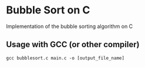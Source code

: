 # Bubble Sort on C
Implementation of the bubble sorting algorithm on C

## Usage with GCC (or other compiler)
`gcc bubblesort.c main.c -o [output_file_name]`
